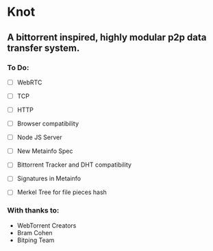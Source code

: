 # Knot
## A bittorrent inspired, highly modular p2p data transfer system.

### To Do:
- [ ] WebRTC

- [ ] TCP

- [ ] HTTP

- [ ] Browser compatibility

- [ ] Node JS Server

- [ ] New Metainfo Spec

- [ ] Bittorrent Tracker and DHT compatibility

- [ ] Signatures in Metainfo

- [ ] Merkel Tree for file pieces hash

### With thanks to:
- WebTorrent Creators
- Bram Cohen
- Bitping Team